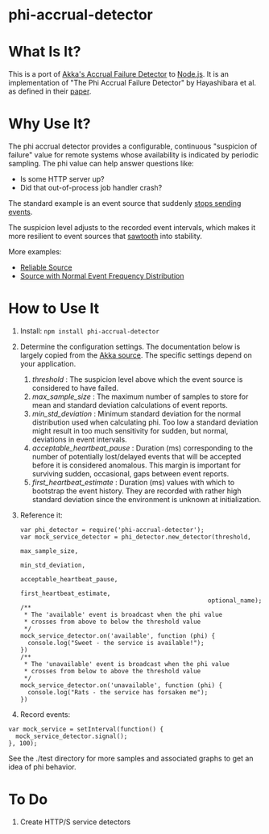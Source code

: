 phi-accrual-detector
====================

What Is It?
===

This is a port of
[Akka's Accrual Failure Detector](https://github.com/akka/akka/blob/master/akka-cluster/src/main/scala/akka/cluster/AccrualFailureDetector.scala)
to [Node.js](http://nodejs.org).  It is an implementation of "The Phi Accrual Failure Detector"
by Hayashibara et al. as defined in their [paper](http://ddg.jaist.ac.jp/pub/HDY+04.pdf).

Why Use It?
===

The phi accrual detector provides a configurable, continuous
"suspicion of failure" value for remote systems whose
availability is indicated by periodic sampling.
The phi value can help answer questions like:

   * Is some HTTP server up?
   * Did that out-of-process job handler crash?

The standard example is an event source that suddenly
[stops sending events](http://htmlpreview.github.com/?https://github.com/mweagle/phi-accrual-detector/blob/master/test/charts/unreliable-source.html).

The suspicion level adjusts to the recorded event intervals, which makes it
more resilient to event sources that [sawtooth](http://htmlpreview.github.com/?https://github.com/mweagle/phi-accrual-detector/blob/master/test/charts/degrading-source.html)
into stability.

More examples:

* [Reliable Source](http://htmlpreview.github.com/?https://github.com/mweagle/phi-accrual-detector/blob/master/test/charts/reliable-source.html)
* [Source with Normal Event Frequency Distribution](http://htmlpreview.github.com/?https://github.com/mweagle/phi-accrual-detector/blob/master/test/charts/normal-distribution-source.html)

How to Use It
===

1. Install: `npm install phi-accrual-detector`
2. Determine the configuration settings.  The documentation below is largely
copied from the [Akka source](https://github.com/akka/akka/blob/master/akka-cluster/src/main/scala/akka/cluster/AccrualFailureDetector.scala#L38).
The specific settings depend on your application.
    1. *threshold* : The suspicion level above which the event source
                    is considered to have failed.
    2. *max_sample_size* : The maximum number of samples to store
                            for mean and standard deviation calculations
                            of event reports.
    3. *min_std_deviation* : Minimum standard deviation for the
                            normal distribution used when calculating phi.
                            Too low a standard deviation might result in
                            too much sensitivity for sudden, but normal,
                            deviations in event intervals.
    4. *acceptable_heartbeat_pause* : Duration (ms) corresponding to the
                                    number of potentially lost/delayed
                                    events that will be accepted before
                                    it is considered anomalous.
                                    This margin is important for surviving
                                    sudden, occasional, gaps between
                                    event reports.
    5. *first_heartbeat_estimate* : Duration (ms) values with which to bootstrap the event
                                    history.  They are recorded with
                                    rather high standard deviation
                                    since the environment is unknown at initialization.

3. Reference it:

    ````
    var phi_detector = require('phi-accrual-detector');
    var mock_service_detector = phi_detector.new_detector(threshold,
                                                        max_sample_size,
                                                        min_std_deviation,
                                                        acceptable_heartbeat_pause,
                                                        first_heartbeat_estimate,
                                                        optional_name);
    /**
     * The 'available' event is broadcast when the phi value
     * crosses from above to below the threshold value
     */
    mock_service_detector.on('available', function (phi) {
      console.log("Sweet - the service is available!");
    })
    /**
     * The 'unavailable' event is broadcast when the phi value
     * crosses from below to above the threshold value
     */
    mock_service_detector.on('unavailable', function (phi) {
      console.log("Rats - the service has forsaken me");
    })
    ````

4. Record events:

  ````
  var mock_service = setInterval(function() {
    mock_service_detector.signal();
  }, 100);

  ````

See the ./test directory for more samples and associated
graphs to get an idea of phi behavior.

To Do
===

1. Create HTTP/S service detectors

